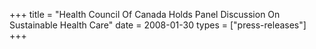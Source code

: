 +++
title = "Health Council Of Canada Holds Panel Discussion On Sustainable Health Care"
date = 2008-01-30
types = ["press-releases"]
+++

